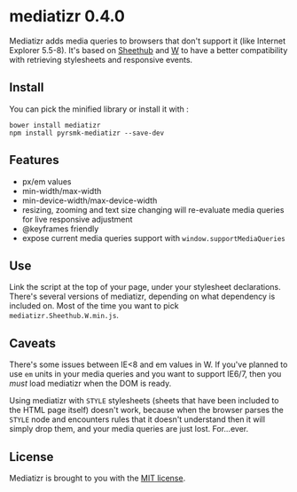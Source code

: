 mediatizr 0.4.0
===============

Mediatizr adds media queries to browsers that don't support it (like Internet Explorer 5.5-8). It's based on [Sheethub](https://github.com/pyrsmk/Sheethub) and [W](https://github.com/pyrsmk/W) to have a better compatibility with retrieving stylesheets and responsive events.

Install
-------

You can pick the minified library or install it with :

```
bower install mediatizr
npm install pyrsmk-mediatizr --save-dev
```

Features
--------

- px/em values
- min-width/max-width
- min-device-width/max-device-width
- resizing, zooming and text size changing will re-evaluate media queries for live responsive adjustment
- @keyframes friendly
- expose current media queries support with `window.supportMediaQueries`

Use
---

Link the script at the top of your page, under your stylesheet declarations. There's several versions of mediatizr, depending on what dependency is included on. Most of the time you want to pick `mediatizr.Sheethub.W.min.js`.

Caveats
-------

There's some issues between IE<8 and em values in W. If you've planned to use `em` units in your media queries and you want to support IE6/7, then you _must_ load mediatizr when the DOM is ready.

Using mediatizr with `STYLE` stylesheets (sheets that have been included to the HTML page itself) doesn't work, because when the browser parses the `STYLE` node and encounters rules that it doesn't understand then it will simply drop them, and your media queries are just lost. For...ever.

License
-------

Mediatizr is brought to you with the [MIT license](http://dreamysource.mit-license.org).
